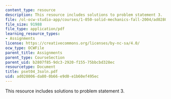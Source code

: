 ```yaml
---
content_type: resource
description: This resource includes solutions to problem statement 3.
file: /ol-ocw-studio-app/courses/1-050-solid-mechanics-fall-2004/ad028006da800b66e9d0e1b60ef495ec_pset04_3soln.pdf
file_size: 91988
file_type: application/pdf
learning_resource_types:
- Assignments
license: https://creativecommons.org/licenses/by-nc-sa/4.0/
ocw_type: OCWFile
parent_title: Assignments
parent_type: CourseSection
parent_uid: b2807f85-9dc3-2920-f155-75bbcbd328ec
resourcetype: Document
title: pset04_3soln.pdf
uid: ad028006-da80-0b66-e9d0-e1b60ef495ec
---
```

This resource includes solutions to problem statement 3.